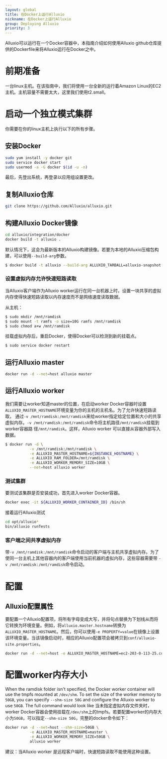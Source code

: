 ```yaml
---
layout: global
title: 在Docker上运行Alluxio
nickname: 在Docker上运行Alluxio
group: Deploying Alluxio
priority: 3
---
```


Alluxio可以运行在一个Docker容器中，本指南介绍如何使用Alluxio github仓库提供的Dockerfile来将Alluxio运行在Docker之中。

# 前期准备

一台linux主机。在该指南中，我们将使用一台全新的运行着Amazon Linux的EC2主机。主机容量不需要太大，这里我们使用t2.small。

# 启动一个独立模式集群

你需要在你的linux主机上执行以下的所有步骤。

## 安装Docker

```bash
sudo yum install -y docker git
sudo service docker start
sudo usermod -a -G docker $(id -u -n)
```

最后，先登出系统，再登录以应用组设置更改。

## 复制Alluxio仓库

```bash
git clone https://github.com/Alluxio/alluxio.git
```

## 构建Alluxio Docker镜像

```bash
cd alluxio/integration/docker
docker build -t alluxio .
```

默认情况下，这会为最新版本的Alluxio构建镜像。若要为本地的Alluxio压缩包构建，可以使用`--build-arg`参数。

```bash
$ docker build -t alluxio --build-arg ALLUXIO_TARBALL=alluxio-snapshot.tar.gz .
```

### 设置虚拟内存允许快速短路读取

当Alluxio客户端作为Alluxio worker运行在同一台机器上时，设置一块共享的虚拟内存使得快速短路读取以内存速度而不是网络速度读取数据。

从主机：

```bash
$ sudo mkdir /mnt/ramdisk
$ sudo mount -t ramfs -o size=10G ramfs /mnt/ramdisk
$ sudo chmod a+w /mnt/ramdisk
```

挂载虚拟内存后，重启Docker，使得Docker可以检测到新的挂载点。

```bash
$ sudo service docker restart
```

## 运行Alluxio master

```bash
docker run -d --net=host alluxio master
```

## 运行Alluxio worker

我们需要让worker知道master的位置，在启动worker Docker容器时设置`ALLUXIO_MASTER_HOSTNAME`环境变量为你的主机的主机名。为了允许快速短路读取，
通过`-v /mnt/ramdisk:/mnt/ramdisk`来给worker指定给定位置和大小的共享虚拟内存。`-v /mnt/ramdisk:/mnt/ramdisk`命令将主机路径`/mnt/ramdisk`挂载到worker容器路
径`/mnt/ramdisk`。这样，Alluxio worker 可以直接从容器外部写入数据。

```bash
$ docker run -d \
           -v /mnt/ramdisk:/mnt/ramdisk \
           -e ALLUXIO_MASTER_HOSTNAME=${INSTANCE_HOSTNAME} \
           -e ALLUXIO_RAM_FOLDER=/mnt/ramdisk \
           -e ALLUXIO_WORKER_MEMORY_SIZE=10GB \
           --net=host alluxio worker
```

### 测试集群

要测试该集群是否安装成功，首先进入worker Docker容器。

```bash
docker exec -it ${ALLUXIO_WORKER_CONTAINER_ID} /bin/sh
```

接着运行Alluxio测试

```bash
cd opt/alluxio*
bin/alluxio runTests
```

### 客户端之间共享虚拟内存

带`-v /mnt/ramdisk:/mnt/ramdisk`命令启动的客户端与主机共享虚拟内存。为了使同一台主机上其他容器内的客户端使用当前机器的虚拟内存，这些容器需要带
`-v /mnt/ramdisk:/mnt/ramdisk`命令启动。

# 配置

## Alluxio配置属性

要配置一个Alluxio配置项，将所有字母变成大写，并将句点替换为下划线从而将它转换为环境变量。例如，将`alluxio.master.hostname`转换为`ALLUXIO_MASTER_HOSTNAME`。然后，你可以使用`-e PROPERTY=value`在镜像上设置该环境变量。当该镜像启动时，相应的Alluxio配置项会被拷贝到`conf/alluxio-site.properties`。

```bash
docker run -d --net=host -e ALLUXIO_MASTER_HOSTNAME=ec2-203-0-113-25.compute-1.amazonaws.com alluxio worker
```

# 配置worker内存大小

When the ramdisk folder isn't specified, the Docker worker container will use the
tmpfs mounted at `/dev/shm`. To set the size of the worker memory to `50GB`, you can specify
`--shm-size 50G` and configure the Alluxio worker to use `50GB`. The full command would look like
当未指定虚拟内存文件夹时，worker Docker容器会使用挂载在`/dev/shm`上的tmpfs。若要配置worker的内存大小为`50GB`，可以指定`--shm-size 50G`，完整的docker命令如下：

```bash
docker run -d --net=host --shm-size=50GB \
           -e ALLUXIO_MASTER_HOSTNAME=master \
           -e ALLUXIO_WORKER_MEMORY_SIZE=50GB \
           alluxio worker
```

建议：当Alluxio worker 是远程客户端时，快速短路读取不能使用这种设置。